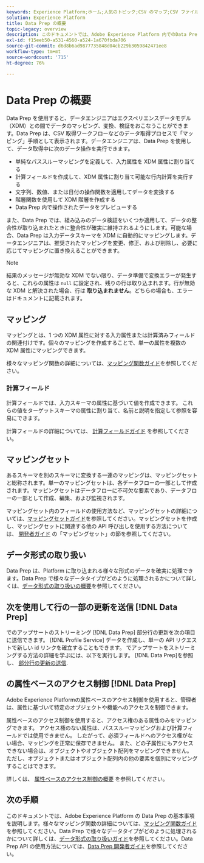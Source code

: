 ```yaml
---
keywords: Experience Platform;ホーム;人気のトピック;CSV のマップ;CSV ファイルのマップ;xdm への CSV ファイルのマップ;xdm への CSV のマップ;ui ガイド;マッパー;マッピング;data prep;データ準備;データの準備;
solution: Experience Platform
title: Data Prep の概要
topic-legacy: overview
description: このドキュメントでは、Adobe Experience Platform 内でのData Prep について説明します。
exl-id: f15eeb50-a531-4560-a524-1a670fbda706
source-git-commit: d6d8b6ad9877735848d04cb229b3059842471ee8
workflow-type: tm+mt
source-wordcount: '715'
ht-degree: 76%

---
```



# Data Prep の概要

Data Prep を使用すると、データエンジニアはエクスペリエンスデータモデル（XDM）との間でデータのマッピング、変換、検証をおこなうことができます。Data Prep は、CSV 取得ワークフローなどのデータ取得プロセスで「マッピング」手順として表示されます。データエンジニアは、Data Prep を使用して、データ取得中に次のデータ操作を実行できます。

- 単純なパススルーマッピングを定義して、入力属性を XDM 属性に割り当てる
- 計算フィールドを作成して、XDM 属性に割り当て可能な行内計算を実行する
- 文字列、数値、または日付の操作関数を適用してデータを変換する
- 階層関数を使用して XDM 階層を作成する
- Data Prep 内で操作されたデータをプレビューする

また、Data Prep では、組み込みのデータ検証をいくつか適用して、データの整合性が取り込まれたときに整合性が確実に維持されるようにします。可能な場合、Data Prep は入力データスキーマを XDM に自動的にマッピングします。データエンジニアは、推奨されたマッピングを変更、修正、および削除し、必要に応じてマッピングに置き換えることができます。

>[!NOTE]
>
>結果のメッセージが無効な XDM でない限り、データ準備で変換エラーが発生すると、これらの属性は `null` に設定され、残りの行は取り込まれます。行が無効な XDM と解決された場合、行は **取り込まれません**。どちらの場合も、エラーはドキュメントに記載されます。

## マッピング

マッピングとは、1 つの XDM 属性に対する入力属性または計算済みフィールドの関連付けです。個々のマッピングを作成することで、単一の属性を複数の XDM 属性にマッピングできます。

様々なマッピング関数の詳細については、[マッピング関数ガイド](./functions.md)を参照してください。

### 計算フィールド

計算フィールドでは、入力スキーマの属性に基づいて値を作成できます。 これらの値をターゲットスキーマの属性に割り当て、名前と説明を指定して参照を容易にできます。

計算フィールドの詳細については、 [計算フィールドガイド](./functions.md#calculated-fields) を参照してください。

## マッピングセット

あるスキーマを別のスキーマに変換する一連のマッピングは、マッピングセットと総称されます。単一のマッピングセットは、各データフローの一部として作成されます。マッピングセットはデータフローに不可欠な要素であり、データフローの一部として作成、編集、および監視されます。

マッピングセット内のフィールドの使用方法など、マッピングセットの詳細については、[マッピングセットガイド](./mapping-set.md)を参照してください。マッピングセットを作成し、マッピングセットに関連する他の API 呼び出しを使用する方法については、 [開発者ガイド](./api/mapping-set.md) の「マッピングセット」の節を参照してください。

## データ形式の取り扱い

Data Prep は、Platform に取り込まれる様々な形式のデータを確実に処理できます。Data Prep で様々なデータタイプがどのように処理されるかについて詳しくは、[データ形式の取り扱いの概要](./data-handling.md)を参照してください。

## 次を使用して行の一部の更新を送信 [!DNL Data Prep]

でのアップサートのストリーミング [!DNL Data Prep] 部分行の更新を次の項目に送信できます。 [!DNL Profile Service] データを作成し、単一の API リクエストで新しい id リンクを確立することもできます。 でアップサートをストリーミングする方法の詳細を学ぶには、以下を実行します。 [!DNL Data Prep]を参照し、 [部分行の更新の送信](./upserts.md).

## の属性ベースのアクセス制御 [!DNL Data Prep]

Adobe Experience Platformの属性ベースのアクセス制御を使用すると、管理者は、属性に基づいて特定のオブジェクトや機能へのアクセスを制御できます。

属性ベースのアクセス制御を使用すると、アクセス権のある属性のみをマッピングできます。 アクセス権のない属性は、パススルーマッピングおよび計算フィールドでは使用できません。 したがって、必須フィールドへのアクセス権がない場合、マッピングを正常に保存できません。 また、どの子属性にもアクセスできない場合は、オブジェクトやオブジェクト配列をマッピングできません。 ただし、オブジェクトまたはオブジェクト配列内の他の要素を個別にマッピングすることはできます。

詳しくは、 [属性ベースのアクセス制御の概要](../access-control/abac/overview.md) を参照してください。

## 次の手順

このドキュメントでは、Adobe Experience Platform の Data Prep の基本事項を説明します。様々なマッピング関数の詳細については、[マッピング関数ガイド](./functions.md)を参照してください。Data Prep で様々なデータタイプがどのように処理されるかについて詳しくは、[データ形式の取り扱いガイド](./data-handling.md#dates)を参照してください。Data Prep API の使用方法については、[Data Prep 開発者ガイド](api/overview.md)を参照してください。
